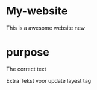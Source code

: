 # My-website

This is a awesome website new

# purpose

The correct text

Extra Tekst voor update layest tag
